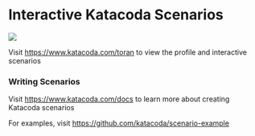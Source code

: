 # Interactive Katacoda Scenarios

[![](http://shields.katacoda.com/katacoda/toran/count.svg)](https://www.katacoda.com/toran "Get your profile on Katacoda.com")

Visit https://www.katacoda.com/toran to view the profile and interactive scenarios

### Writing Scenarios
Visit https://www.katacoda.com/docs to learn more about creating Katacoda scenarios

For examples, visit https://github.com/katacoda/scenario-example
